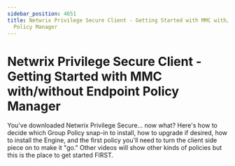 ```yaml
---
sidebar_position: 4651
title: Netwrix Privilege Secure Client - Getting Started with MMC with/without Endpoint
  Policy Manager
---
```


# Netwrix Privilege Secure Client - Getting Started with MMC with/without Endpoint Policy Manager

You've downloaded Netwrix Privilege Secure... now what? Here's how to decide which Group Policy snap-in to install, how to upgrade if desired, how to install the Engine, and the first policy you'll need to turn the client side piece on to make it "go." Other videos will show other kinds of policies but this is the place to get started FIRST.